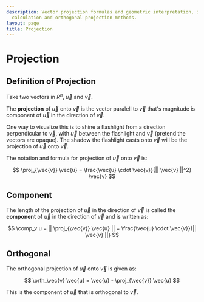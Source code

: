 ```yaml
---
description: Vector projection formulas and geometric interpretation, including component
  calculation and orthogonal projection methods.
layout: page
title: Projection
---
```


# Projection

## Definition of Projection

Take two vectors in $R^n$, $\vec{u}$ and $\vec{v}$.

The **projection** of $\vec{u}$ onto $\vec{v}$ is the vector paralell to $\vec{v}$ that's magnitude is component of $\vec{u}$ in the direction of $\vec{v}$.

One way to visualize this is to shine a flashlight from a direction perpendicular to $\vec{v}$, with $\vec{u}$ between the flashlight and $\vec{v}$ (pretend the vectors are opaque). The shadow the flashlight casts onto $\vec{v}$ will be the projection of $\vec{u}$ onto $\vec{v}$.

The notation and formula for projection of $\vec{u}$ onto $\vec{v}$ is:

$$ \proj_{\vec{v}} \vec{u} = \frac{\vec{u} \cdot \vec{v}}{|| \vec{v} ||^2} \vec{v} $$

## Component

The length of the projection of $\vec{u}$ in the direction of $\vec{v}$ is called the **component** of $\vec{u}$ in the direction of $\vec{v}$ and is written as:


$$ \comp_v u =  || \proj_{\vec{v}} \vec{u} || = \frac{\vec{u} \cdot \vec{v}}{|| \vec{v} ||} $$


## Orthogonal

The orthogonal projection of $\vec{u}$ onto $\vec{v}$ is given as:

$$ \orth_\vec{v} \vec{u} = \vec{u} -  \proj_{\vec{v}} \vec{u} $$

This is the component of $\vec{u}$ that is orthogonal to $\vec{v}$.